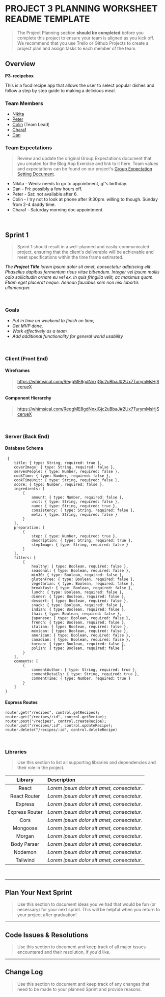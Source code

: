 # PROJECT 3 PLANNING WORKSHEET README TEMPLATE <!-- omit in toc -->

> The Project Planning section **should be completed** before you complete this project to ensure your team is aligned as you kick off. We recommend that you use Trello or Github Projects to create a project plan and assign tasks to each member of the team.

## Overview

**P3-recipebox**

This is a food recipe app that allows the user to select popular dishes and follow a step by step guide to making a delicious meal.


### Team Members

- [Nikita](https://github.com/nsavelevjs)
- [Peter](https://github.com/PolarBear97)
- [Colin](https://github.com/malcolmc10) (Team Lead)
- [Charaf](https://github.com/charafboulafaa) 
- [Dan](https://github.com/dandalgatov)

### Team Expectations
>  Review and update the original Group Expectations document that you created for the Blog App Exercise and link to it here.
Team values and expectations can be found on our project's [Group Expectation Setting Document](https://git.generalassemb.ly/sei-nyc-neptune/ux-sei-collab-p3/blob/master/group-expectations.md).

- Nikita - Weds: needs to go to appointment, gf's birthday.
- Dan - Fri: possibly a few hours off. 
- Peter - Sat: not available after 6.
- Colin - I try not to look at phone after 9:30pm. willing to though. Sunday from 2-4 daddy time.
- Charaf - Saturday morning doc appointment.

<br>

## Sprint 1

> Sprint 1 should result in a well-planned and easily-communicated project, ensuring that the client's deliverable will be achievable and meet specifications within the time frame estimated.

_The **Project Title** lorem ipsum dolor sit amet, consectetur adipiscing elit. Phasellus dapibus fermentum risus vitae bibendum. Integer vel ipsum mollis odio sollicitudin ornare eu vel ex. In quis fringilla velit, ac maximus quam. Etiam eget placerat neque. Aenean faucibus sem non nisi lobortis ullamcorper._

<br>

### Goals

- _Put in time on weekend to finish on time,_
- _Get MVP done,_
- _Work effectively as a team_
- _Add additional functionality for general world usability_

<br>

### Client (Front End)

#### Wireframes

> https://whimsical.com/ReqgME8gdNnxjGjc2uBbaJ#2Ux7TurymMsHjScerueX


#### Component Hierarchy

> https://whimsical.com/ReqgME8gdNnxjGjc2uBbaJ#2Ux7TurymMsHjScerueX

<br>

### Server (Back End)

#### Database Schema 

```
 {
    title: { type: String, required: true },
    coverImage: { type: String, required: false },
    servesPeople: { type: Number, required: false },
    cookTime: { type: Number, required: false },
    cookTimeUnit: { type: String, required: false },
    score: { type: Number, required: false },
    ingredients: [
        {
            amount: { type: Number, required: false },
            unit: { type: String, required: false },
            name: { type: String, required: true },
            consistency: { type: String, required: false },
            meta: { type: String, required: false }
        }
    ],
    preparation: [
        {
            step: { type: Number, required: true },
            description: { type: String, required: true },
            stepImage: { type: String, required: false }
        }
    ],
    filters: [
        {
            healthy: { type: Boolean, required: false },
            seasonal: { type: Boolean, required: false },
            min30: { type: Boolean, required: false },
            glutenFree: { type: Boolean, required: false },
            vegetarian: { type: Boolean, required: false },
            breakfast: { type: Boolean, required: false },
            lunch: { type: Boolean, required: false },
            dinner: { type: Boolean, required: false },
            dessert: { type: Boolean, required: false },
            snack: { type: Boolean, required: false },
            indian: { type: Boolean, required: false },
            thai: { type: Boolean, required: false },
            japanese: { type: Boolean, required: false },
            french: { type: Boolean, required: false },
            italian: { type: Boolean, required: false },
            mexican: { type: Boolean, required: false },
            american: { type: Boolean, required: false },
            canadian: { type: Boolean, required: false },
            korean: { type: Boolean, required: false },
            polish: { type: Boolean, required: false }
        }
    ],
    comments: [
        {
            commentAuthor: { type: String, required: true },
            commentDetails: { type: String, required: true },
            commentTime: { type: Number, required: true }
        }
    ]
}
```

#### Express Routes

``` 
router.get("/recipes", control.getRecipes);
router.get("/recipes/:id", control.getRecipe);
router.post("/recipes", control.createRecipe);
router.put("/recipes/:id", control.updateRecipe);
router.delete("/recipes/:id", control.deleteRecipe)
```

<br>

### Libraries

> Use this section to list all supporting libraries and dependencies and their role in the project.

|    Library     | Description                                |
| :------------: | :----------------------------------------- |
|     React      | _Lorem ipsum dolor sit amet, consectetur._ |
|  React Router  | _Lorem ipsum dolor sit amet, consectetur._ |
|    Express     | _Lorem ipsum dolor sit amet, consectetur._ |
| Express Router | _Lorem ipsum dolor sit amet, consectetur._ |
|    Cors    | _Lorem ipsum dolor sit amet, consectetur._ |
|    Mongoose    | _Lorem ipsum dolor sit amet, consectetur._ |
|    Morgan    | _Lorem ipsum dolor sit amet, consectetur._ |
|    Body Parser    | _Lorem ipsum dolor sit amet, consectetur._ |
|    Nodemon    | _Lorem ipsum dolor sit amet, consectetur._ |
|    Tailwind    | _Lorem ipsum dolor sit amet, consectetur._ |



<br>

***

## Plan Your Next Sprint

> Use this section to document ideas you've had that would be fun (or necessary) for your next sprint. This will be helpful when you return to your project after graduation!

***

## Code Issues & Resolutions

> Use this section to document and keep track of all major issues encountered and their resolution, if you'd like.

***

## Change Log

> Use this section to document and keep track of any changes that need to be made to your planned Sprint and provide reasons.